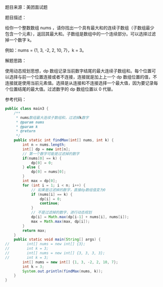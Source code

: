 题目来源：美团面试题

题目描述：

给你一个整数数组 nums ，请你找出一个具有最大和的连续子数组（子数组最少包含一个元素），返回其最大和。子数组是数组中的一个连续部分。可以选择过滤掉一个数字 k。

例如：nums = {1, 3, -2, 2, 10, 7}，k = 3。

解题思路：

使用动态规划思想，dp 数组记录当前数字结尾的最大连续子数组和。每个位置可以选择与前一个位置连接或者不连接，连接就是加上上一个 dp 数组位置的值，不连接就是使用当前元素值。选择是从连接和不连接选择一个最大值，因为要记录每个位置结尾的最大值。过滤数字的 dp 数组位置以 0 代替。

参考代码：

```java
public class main3 {
    /**
     * nums数组最大连续子数组和，过滤掉k数字
     * @param nums
     * @param k
     * @return
     */
    public static int findMax(int[] nums, int k) {
        int n = nums.length;
        int[] dp = new int[n];
        // 第一个数字可能是过滤掉的数字
        if(nums[0] == k) {
            dp[0] = 0;
        } else {
            dp[0] = nums[0];
        }
        int max = dp[0];
        for (int i = 1; i < n; i++) {
            // 如果是过滤掉的数字，直接dp数组值变为0
            if (nums[i] == k) {
                dp[i] = 0;
                continue;
            }
            // 不是过滤掉的数字，进行动态规划
            dp[i] = Math.max(dp[i-1] + nums[i], nums[i]);
            max = Math.max(max, dp[i]);
        }
        return max;
    }
    public static void main(String[] args) {
//        int[] nums = new int[] {3};
//        int k = 3;
//        int[] nums = new int[] {3, 3, 3, 3};
//        int k = 3;
        int[] nums = new int[] {1, 3, -2, 2, 10, 7};
        int k = 3;
        System.out.println(findMax(nums, k));
    }
}

```



